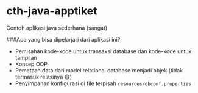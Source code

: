 # cth-java-apptiket
Contoh aplikasi java sederhana (sangat)

###Apa yang bisa dipelarjari dari aplikasi ini?
- Pemisahan kode-kode untuk transaksi database dan kode-kode untuk tampilan
- Konsep OOP
- Pemetaan data dari model relational database menjadi objek (tidak termasuk relasinya :smile:)
- Penyimpanan konfigurasi di file terpisah `resources/dbconf.properties`
